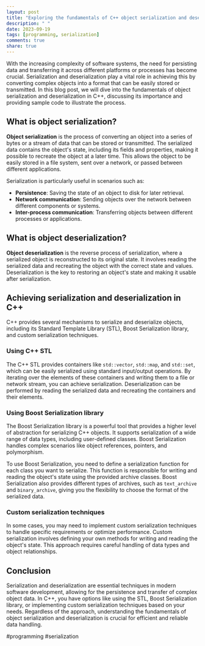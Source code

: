 ```yaml
---
layout: post
title: "Exploring the fundamentals of C++ object serialization and deserialization"
description: " "
date: 2023-09-19
tags: [programming, serialization]
comments: true
share: true
---
```


With the increasing complexity of software systems, the need for persisting data and transferring it across different platforms or processes has become crucial. Serialization and deserialization play a vital role in achieving this by converting complex objects into a format that can be easily stored or transmitted. In this blog post, we will dive into the fundamentals of object serialization and deserialization in C++, discussing its importance and providing sample code to illustrate the process.

## What is object serialization?

**Object serialization** is the process of converting an object into a series of bytes or a stream of data that can be stored or transmitted. The serialized data contains the object's state, including its fields and properties, making it possible to recreate the object at a later time. This allows the object to be easily stored in a file system, sent over a network, or passed between different applications.

Serialization is particularly useful in scenarios such as:

- **Persistence**: Saving the state of an object to disk for later retrieval.
- **Network communication**: Sending objects over the network between different components or systems.
- **Inter-process communication**: Transferring objects between different processes or applications.

## What is object deserialization?

**Object deserialization** is the reverse process of serialization, where a serialized object is reconstructed to its original state. It involves reading the serialized data and recreating the object with the correct state and values. Deserialization is the key to restoring an object's state and making it usable after serialization.

## Achieving serialization and deserialization in C++

C++ provides several mechanisms to serialize and deserialize objects, including its Standard Template Library (STL), Boost Serialization library, and custom serialization techniques.

### Using C++ STL

The C++ STL provides containers like `std::vector`, `std::map`, and `std::set`, which can be easily serialized using standard input/output operations. By iterating over the elements of these containers and writing them to a file or network stream, you can achieve serialization. Deserialization can be performed by reading the serialized data and recreating the containers and their elements.

### Using Boost Serialization library

The Boost Serialization library is a powerful tool that provides a higher level of abstraction for serializing C++ objects. It supports serialization of a wide range of data types, including user-defined classes. Boost Serialization handles complex scenarios like object references, pointers, and polymorphism.

To use Boost Serialization, you need to define a serialization function for each class you want to serialize. This function is responsible for writing and reading the object's state using the provided archive classes. Boost Serialization also provides different types of archives, such as `text_archive` and `binary_archive`, giving you the flexibility to choose the format of the serialized data.

### Custom serialization techniques

In some cases, you may need to implement custom serialization techniques to handle specific requirements or optimize performance. Custom serialization involves defining your own methods for writing and reading the object's state. This approach requires careful handling of data types and object relationships.

## Conclusion

Serialization and deserialization are essential techniques in modern software development, allowing for the persistence and transfer of complex object data. In C++, you have options like using the STL, Boost Serialization library, or implementing custom serialization techniques based on your needs. Regardless of the approach, understanding the fundamentals of object serialization and deserialization is crucial for efficient and reliable data handling.

#programming #serialization